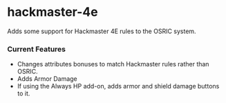 # hackmaster-4e
Adds some support for Hackmaster 4E rules to the OSRIC system.

### Current Features  
* Changes attributes bonuses to match Hackmaster rules rather than OSRIC.
* Adds Armor Damage
* If using the Always HP add-on, adds armor and shield damage buttons to it.

